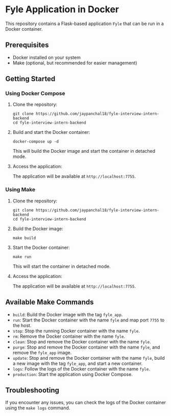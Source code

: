 # Fyle Application in Docker

This repository contains a Flask-based application `Fyle` that can be run in a Docker container.

## Prerequisites

- Docker installed on your system
- Make (optional, but recommended for easier management)

## Getting Started

### Using Docker Compose

1. Clone the repository:

   ```
   git clone https://github.com/jaypanchal18/fyle-interview-intern-backend
   cd fyle-interview-intern-backend
   ```

2. Build and start the Docker container:

   ```
   docker-compose up -d
   ```

   This will build the Docker image and start the container in detached mode.

3. Access the application:

   The application will be available at `http://localhost:7755`.

### Using Make

1. Clone the repository:

   ```
   git clone https://github.com/jaypanchal18/fyle-interview-intern-backend
   cd fyle-interview-intern-backend
   ```

2. Build the Docker image:

   ```
   make build
   ```

3. Start the Docker container:

   ```
   make run
   ```

   This will start the container in detached mode.

4. Access the application:

   The application will be available at `http://localhost:7755`.

## Available Make Commands

- `build`: Build the Docker image with the tag `fyle_app`.
- `run`: Start the Docker container with the name `fyle` and map port `7755` to the host.
- `stop`: Stop the running Docker container with the name `fyle`.
- `rm`: Remove the Docker container with the name `fyle`.
- `clean`: Stop and remove the Docker container with the name `fyle`.
- `purge`: Stop and remove the Docker container with the name `fyle`, and remove the `fyle_app` image.
- `update`: Stop and remove the Docker container with the name `fyle`, build a new image with the tag `fyle_app`, and start a new container.
- `logs`: Follow the logs of the Docker container with the name `fyle`.
- `production`: Start the application using Docker Compose.

## Troubleshooting

If you encounter any issues, you can check the logs of the Docker container using the `make logs` command.
